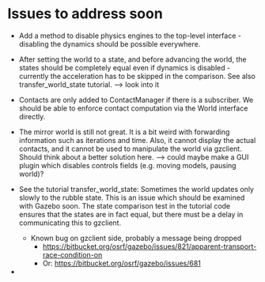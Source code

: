 # Issues to address soon

- Add a method to disable physics engines to the top-level interface - disabling the dynamics should be possible everywhere.
- After setting the world to a state, and before advancing the world, the states should be completely equal even if dynamics is
  disabled - currently the acceleration has to be skipped in the comparison. See also transfer_world_state tutorial.
    --> look into it
- Contacts are only added to ContactManager if there is a subscriber. We should be able to enforce contact computation
  via the World interface directly.
- The mirror world is still not great. It is a bit weird with forwarding information such as iterations and time.
  Also, it cannot display the actual contacts, and it cannot be used to manipulate the world via gzclient. Should think about
  a better solution here.
    --> could maybe make a GUI plugin which disables controls fields (e.g. moving models, pausing world)?
- See the tutorial transfer_world_state: Sometimes the world updates only slowly to the rubble state. This is an issue which should
  be examined with Gazebo soon. The state comparison test in the tutorial code ensures that the states are in fact
  equal, but there must be a delay in communicating this to gzclient.
    - Known bug on gzclient side, probably a message being dropped
        - https://bitbucket.org/osrf/gazebo/issues/821/apparent-transport-race-condition-on
        - Or: https://bitbucket.org/osrf/gazebo/issues/681

-
